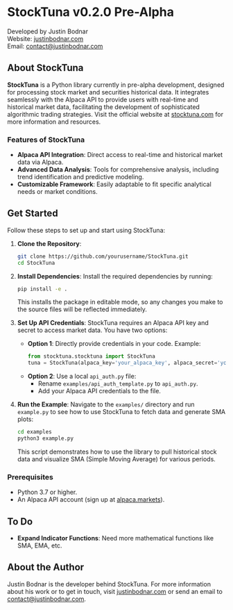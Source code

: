 # StockTuna v0.2.0 Pre-Alpha

Developed by Justin Bodnar  
Website: [justinbodnar.com](http://justinbodnar.com)  
Email: [contact@justinbodnar.com](mailto:contact@justinbodnar.com)

## About StockTuna

**StockTuna** is a Python library currently in pre-alpha development, designed for processing stock market and securities historical data. It integrates seamlessly with the Alpaca API to provide users with real-time and historical market data, facilitating the development of sophisticated algorithmic trading strategies. Visit the official website at [stocktuna.com](http://stocktuna.com) for more information and resources.

### Features of StockTuna

- **Alpaca API Integration**: Direct access to real-time and historical market data via Alpaca.
- **Advanced Data Analysis**: Tools for comprehensive analysis, including trend identification and predictive modeling.
- **Customizable Framework**: Easily adaptable to fit specific analytical needs or market conditions.

## Get Started

Follow these steps to set up and start using StockTuna:

1. **Clone the Repository**:
   ```bash
   git clone https://github.com/yourusername/StockTuna.git
   cd StockTuna
   ```

2. **Install Dependencies**:
   Install the required dependencies by running:
   ```bash
   pip install -e .
   ```
   This installs the package in editable mode, so any changes you make to the source files will be reflected immediately.

3. **Set Up API Credentials**:
   StockTuna requires an Alpaca API key and secret to access market data. You have two options:
   - **Option 1**: Directly provide credentials in your code. Example:
     ```python
     from stocktuna.stocktuna import StockTuna
     tuna = StockTuna(alpaca_key='your_alpaca_key', alpaca_secret='your_alpaca_secret', verbosity=2)
     ```
   - **Option 2**: Use a local `api_auth.py` file:
     - Rename `examples/api_auth_template.py` to `api_auth.py`.
     - Add your Alpaca API credentials to the file.

4. **Run the Example**:
   Navigate to the `examples/` directory and run `example.py` to see how to use StockTuna to fetch data and generate SMA plots:
   ```bash
   cd examples
   python3 example.py
   ```
   This script demonstrates how to use the library to pull historical stock data and visualize SMA (Simple Moving Average) for various periods.

### Prerequisites

- Python 3.7 or higher.
- An Alpaca API account (sign up at [alpaca.markets](https://alpaca.markets)).

## To Do

- **Expand Indicator Functions**: Need more mathematical functions like SMA, EMA, etc.

## About the Author

Justin Bodnar is the developer behind StockTuna. For more information about his work or to get in touch, visit [justinbodnar.com](http://justinbodnar.com) or send an email to [contact@justinbodnar.com](mailto:contact@justinbodnar.com).
